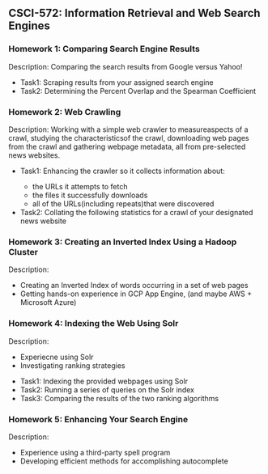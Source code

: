 <h2>CSCI-572: Information Retrieval and Web Search Engines</h2>
<h3>Homework 1: Comparing Search Engine Results</h3>
<p>Description: Comparing the search results from Google versus Yahoo!</p>
<ul>
    <li>Task1: Scraping results from your assigned search engine</li>
    <li>Task2: Determining the Percent Overlap and the Spearman Coefficient</li>
</ul>

<h3>Homework 2: Web Crawling</h3>
<p>
    Description: Working with a simple web crawler to measureaspects of a crawl, 
    studying the characteristicsof  the  crawl,  downloading  web  pages from  
    the crawl and gathering webpage metadata,  all from pre-selected news 
    websites.
</p>
<ul>
    <li>Task1: Enhancing the crawler so it collects information about:</li>
    <ul>
        <li>the  URLs  it  attempts  to  fetch</li>
        <li>the  files  it  successfully  downloads</li>
        <li>all  of  the  URLs(including  repeats)that  were  discovered</li>
    </ul>
    <li>
        Task2: Collating the following statistics for a crawl of your designated 
        news website
    </li>
</ul>

<h3>Homework 3: Creating an Inverted Index Using a Hadoop Cluster </h3>
<p>
    Description:
    <ul>
        <li>
            Creating an Inverted Index of words occurring in a set of web pages
        </li>
        <li>
            Getting hands-on experience in GCP App Engine, (and maybe AWS + 
            Microsoft Azure)
        </li>
    </ul>
</p>

<h3>Homework 4: Indexing the Web Using Solr</h3>
<p>
    Description:
    <ul>
        <li>Experiecne using Solr</li>
        <li>Investigating ranking strategies</li>
    </ul>
</p>
<ul>
    <li>Task1: Indexing the provided webpages using Solr</li>
    <li>Task2: Running a series of queries on the Solr index</li>
    <li>Task3: Comparing the results of the two ranking algorithms</li>
</ul>

<h3>Homework 5: Enhancing Your Search Engine</h3>
<p>
    Description:
    <ul>
        <li>Experience using a third-party spell program</li>
        <li>Developing efficient methods for accomplishing autocomplete</li>
    </ul>
</p>
